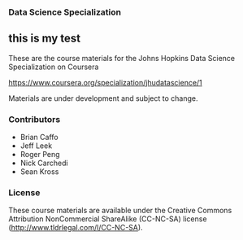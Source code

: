 
### Data Science Specialization
## this is my test

These are the course materials for the Johns Hopkins Data Science Specialization on Coursera

https://www.coursera.org/specialization/jhudatascience/1

Materials are under development and subject to change. 


### Contributors

* Brian Caffo
* Jeff Leek
* Roger Peng
* Nick Carchedi 
* Sean Kross

### License

These course materials are available under the Creative Commons Attribution NonCommercial ShareAlike (CC-NC-SA) license (http://www.tldrlegal.com/l/CC-NC-SA). 


